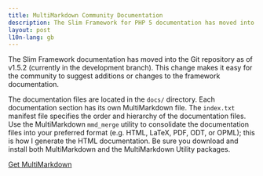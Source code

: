 ```yaml
---
title: MultiMarkdown Community Documentation
description: The Slim Framework for PHP 5 documentation has moved into the core Git repository and is written in MultiMarkdown format
layout: post
l10n-lang: gb
---
```


The Slim Framework documentation has moved into the Git repository as of v1.5.2 (currently in the development branch). This change makes it easy for the community to suggest additions or changes to the framework documentation.

The documentation files are located in the `docs/` directory. Each documentation section has its own MultiMarkdown file. The `index.txt` manifest file specifies the order and hierarchy of the documentation files. Use the MultiMarkdown `mmd_merge` utility to consolidate the documentation files into your preferred format (e.g. HTML, LaTeX, PDF, ODT, or OPML); this is how I generate the HTML documentation. Be sure you download and install both MultiMarkdown and the MultiMarkdown Utility packages.

[Get MultiMarkdown](https://github.com/fletcher/peg-multimarkdown/downloads/)
